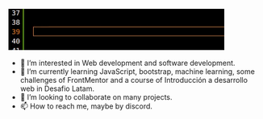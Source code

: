 ![Hello](hello.gif)

- 👀 I’m interested in Web development and software development.
- 🌱 I’m currently learning JavaScript, bootstrap, machine learning, some challenges of FrontMentor and a course of Introducción a desarrollo web in Desafio Latam.
- 💞️ I’m looking to collaborate on many projects.
- 📫 How to reach me, maybe by discord.

<!---
AlceaXich/AlceaXich is a ✨ special ✨ repository because its `README.md` (this file) appears on your GitHub profile.
You can click the Preview link to take a look at your changes.
--->
